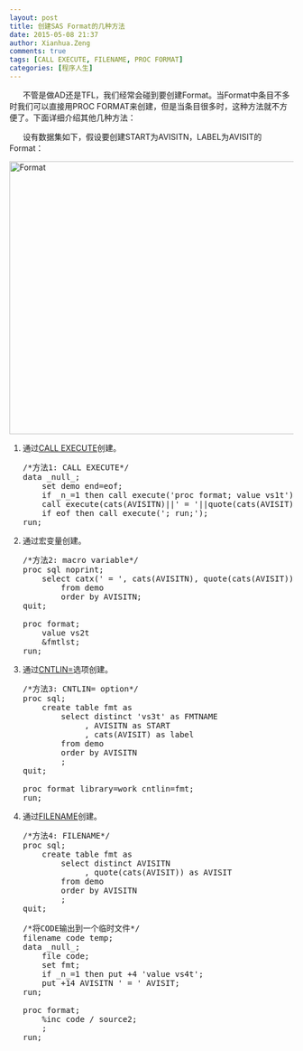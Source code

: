 ```yaml
---
layout: post
title: 创建SAS Format的几种方法
date: 2015-05-08 21:37
author: Xianhua.Zeng
comments: true
tags: [CALL EXECUTE, FILENAME, PROC FORMAT]
categories: [程序人生]
---
```

<p>      不管是做AD还是TFL，我们经常会碰到要创建Format。当Format中条目不多时我们可以直接用PROC FORMAT来创建，但是当条目很多时，这种方法就不方便了。下面详细介绍其他几种方法：</p>
<p>      设有数据集如下，假设要创建START为AVISITN，LABEL为AVISIT的Format：<!--more--></p>
<p><a href="http://www.xianhuazeng.com/cn/wp-content/uploads/2015/05/Format.jpg"><img class="aligncenter size-full wp-image-136" src="http://www.xianhuazeng.com/cn/wp-content/uploads/2015/05/Format.jpg" alt="Format" width="506" height="483" /></a></p>
<ol>
	<li>通过<a href="http://support.sas.com/documentation/cdl/en/mcrolref/67912/HTML/default/viewer.htm#n1q1527d51eivsn1ob5hnz0yd1hx.htm" target="_blank"><span style="text-decoration: underline;">CALL EXECUTE</span></a>创建。
<pre lang="SAS">/*方法1: CALL EXECUTE*/
data _null_;
    set demo end=eof;
    if _n_=1 then call execute('proc format; value vs1t');
    call execute(cats(AVISITN)||' = '||quote(cats(AVISIT)));
    if eof then call execute('; run;');
run;
</pre>
</li>
	<li>通过宏变量创建。

<pre lang="SAS">/*方法2: macro variable*/
proc sql noprint;
    select catx(' = ', cats(AVISITN), quote(cats(AVISIT))) into :fmtlst separated by ' '
        from demo
        order by AVISITN;
quit;

proc format;
    value vs2t
    &amp;fmtlst;
run;
</pre>
</li>
	<li>通过<a href="http://support.sas.com/documentation/cdl/en/proc/65145/HTML/default/viewer.htm#n1e19y6lrektafn1kj6nbvhus59w.htm" target="_blank"><span style="text-decoration: underline;">CNTLIN=</span></a>选项创建。

<pre lang="SAS">/*方法3: CNTLIN= option*/
proc sql;
    create table fmt as
        select distinct 'vs3t' as FMTNAME
             , AVISITN as START
             , cats(AVISIT) as label
        from demo
        order by AVISITN
        ;
quit;

proc format library=work cntlin=fmt;
run;
</pre>
</li>
	<li>通过<a href="https://support.sas.com/documentation/cdl/en/lestmtsref/63323/HTML/default/p05r9vhhqbhfzun1qo9mw64s4700.htm" target="_blank"><span style="text-decoration: underline;">FILENAME</span></a>创建。

<pre lang="SAS">/*方法4: FILENAME*/
proc sql;
    create table fmt as
        select distinct AVISITN
             , quote(cats(AVISIT)) as AVISIT
        from demo
        order by AVISITN
        ;
quit;

/*将CODE输出到一个临时文件*/
filename code temp;
data _null_;
    file code;
    set fmt;
    if _n_=1 then put +4 'value vs4t';
    put +14 AVISITN ' = ' AVISIT;
run;

proc format;
    %inc code / source2;
    ;
run;
</pre>
</li>
</ol>

